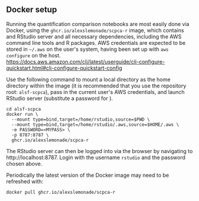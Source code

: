 
## Docker setup

Running the quantification comparison notebooks are most easily done via Docker, using the `ghcr.io/alexslemonade/scpca-r` image, which contains and RStudio server and all necessary dependencies, including the AWS command line tools and R packages.  AWS credentials are expected to be stored in `~/.aws` on the user's system, having been set up with `aws configure` on the host. https://docs.aws.amazon.com/cli/latest/userguide/cli-configure-quickstart.html#cli-configure-quickstart-config

Use the following command to mount a local directory as the home directory within the image (it is recommended that you use the repository root: `alsf-scpca`), pass in the current user's AWS credentials, and launch RStudio server (substitute a password for <MYPASS>).

```
cd alsf-scpca
docker run \
  --mount type=bind,target=/home/rstudio,source=$PWD \
  --mount type=bind,target=/home/rstudio/.aws,source=$HOME/.aws \
  -e PASSWORD=<MYPASS> \
  -p 8787:8787 \
  ghcr.io/alexslemonade/scpca-r
```

The RStudio server can then be logged into via the browser by navigating to http://localhost:8787.
Login with the username `rstudio` and the password chosen above.

Periodically the latest version of the Docker image may need to be refreshed with:
```
docker pull ghcr.io/alexslemonade/scpca-r
```